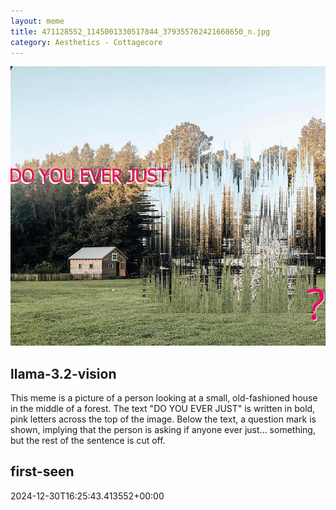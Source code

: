 ```yaml
---
layout: meme
title: 471128552_1145001330517844_379355762421668650_n.jpg
category: Aesthetics - Cottagecore
---
```


<div markdown="0"><a href="471128552_1145001330517844_379355762421668650_n.jpg"><img class="photo" src="471128552_1145001330517844_379355762421668650_n.jpg" /></a>

<h2>llama-3.2-vision</h2>
<p title="Llama-3.2-Vision-11B is a really good model that probably gets the visual details right but doesn't understand literary or media references, and often fails to accurately represent the physical arrangement of objects and the implied relationships between the objects.">This meme is a picture of a person looking at a small, old-fashioned house in the middle of a forest. The text &quot;DO YOU EVER JUST&quot; is written in bold, pink letters across the top of the image. Below the text, a question mark is shown, implying that the person is asking if anyone ever just... something, but the rest of the sentence is cut off.</p>

<h2>first-seen</h2>
<p title="Because Git doesn't preserve file modification times, this metadata file contains the file's modification time when it was added to the library.">2024-12-30T16:25:43.413552+00:00</p>

</div>

